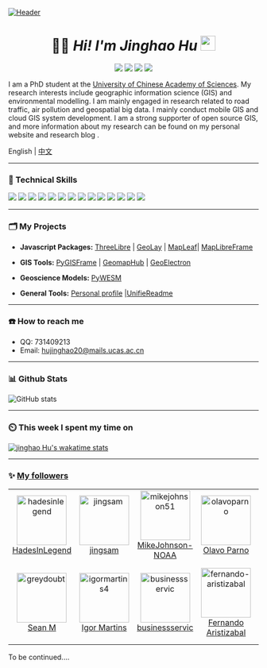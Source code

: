 [![Header](https://sdasddas.oss-cn-hangzhou.aliyuncs.com/keyan/202304080529901.gif "Header")](https://github.com/hujinghaoabcd)

<!-- [![waylon walker header](https://raw.githubusercontent.com/WaylonWalker/WaylonWalker/main/icon/gh-bannner-light.png)](https://waylonwalker.com) -->
<!-- ![](https://sdasddas.oss-cn-hangzhou.aliyuncs.com/keyan/202304080231585.png) -->

<!-- <a href="https://calendly.com/anmol098/30min" target="_blank"><img width="498" alt="meet_link" src="https://user-images.githubusercontent.com/15426564/144297439-f530f383-e73e-41e0-9914-a9b7d3f432e5.png"></a> -->


<!-- 
![Lines of code](https://img.shields.io/badge/From%20Hello%20World%20I%27ve%20Written-4.7%20million%20lines%20of%20code-blue)

[![Twitter Follow](https://img.shields.io/twitter/follow/misteranmol?label=Follow)](https://twitter.com/intent/follow?screen_name=misteranmol)
[![Linkedin: anmol](https://img.shields.io/badge/-anmol-blue?style=flat-square&logo=Linkedin&logoColor=white&link=https://www.linkedin.com/in/anmol-p-singh/)](https://www.linkedin.com/in/anmol098/)
![GitHub followers](https://img.shields.io/github/followers/anmol098?label=Follow&style=social)
[![website](https://img.shields.io/badge/Website-46a2f1.svg?&style=flat-square&logo=Google-Chrome&logoColor=white&link=https://anmolsingh.me/)](https://anmolsingh.me/)
![](https://visitor-badge.glitch.me/badge?page_id=anmol098.anmol098)
![Waka Readme](https://github.com/anmol098/anmol098/workflows/Waka%20Readme/badge.svg) -->

<!-- 
<pre><i><a href="https://rednafi.github.io/reflections" target="_blank">⚙ reflections ⚙</a></i></pre> -->

<!-- ![](https://img.shields.io/badge/OS-Linux-informational?style=flat&logo=linux&logoColor=white&color=6aa6f8)
![](https://img.shields.io/badge/Editor-VS_Code-informational?style=flat&logo=visual-studio-code&logoColor=white&color=6aa6f8)
![](https://img.shields.io/badge/Code-Python-informational?style=flat&logo=python&logoColor=white&color=6aa6f8)
![](https://img.shields.io/badge/Code-JavaScript-informational?style=flat&logo=javascript&logoColor=white&color=6aa6f8)
![](https://img.shields.io/badge/Code-Golang-informational?style=flat&logo=go&logoColor=white&color=6aa6f8)
![](https://img.shields.io/badge/Code-React-informational?style=flat&logo=react&logoColor=white&color=6aa6f8)
![](https://img.shields.io/badge/Shell-Bash-informational?style=flat&logo=gnu-bash&logoColor=white&color=6aa6f8)
![](https://img.shields.io/badge/Tools-PostgreSQL-informational?style=flat&logo=postgresql&logoColor=white&color=6aa6f8)
![](https://img.shields.io/badge/Tools-Docker-informational?style=flat&logo=docker&logoColor=white&color=6aa6f8)
![](https://img.shields.io/badge/Tools-Kubernetes-informational?style=flat&logo=kubernetes&logoColor=white&color=6aa6f8) -->

<!-- | <a href="https://github.com/anuraghazra/github-readme-stats"><img align="center" src="https://github-readme-stats.vercel.app/api?username=anuraghazra&show_icons=true&include_all_commits=true&theme=buefy&hide_border=true" alt="Anurag's github stats" /></a> | <a href="https://github.com/anuraghazra/github-readme-stats"><img align="center" src="https://github-readme-stats.vercel.app/api/top-langs/?username=anuraghazra&layout=compact&theme=buefy&hide_border=true" /></a> |
| ------------- | ------------- | -->


<!-- <a href="https://github.com/Zhenye-Na/DA-RNN">
  <img align="center" src="https://github-readme-stats.vercel.app/api/pin/?username=zhenye-na&repo=DA-RNN&show_icons=true&line_height=27&title_color=6aa6f8&text_color=8a919a&icon_color=6aa6f8&bg_color=22272e" alt="DA-RNN" />
</a> -->

<!-- <a href="https://github.com/Zhenye-Na/crnn-pytorch">
  <img align="center" src="https://github-readme-stats.vercel.app/api/pin/?username=zhenye-na&repo=crnn-pytorch&show_icons=true&line_height=27&title_color=6aa6f8&text_color=8a919a&icon_color=6aa6f8&bg_color=22272e" alt="crnn-pytorch" />
</a>
 -->



<!-- 

<p align="center">
<img alt="loficity" width="600px" src="https://github.com/HyunCafe/HyunCafe/raw/main/assests/loficity.gif"</img>
</p> -->


<!-- <p align="center">
  <img alig src="https://github-profile-trophy.vercel.app/?username=guilyx&column=6&rank=SSS,SS,S,AAA,AA,A,B,C" />
</p>


<p align="center">
  <img alig src="https://github-profile-trophy.vercel.app/?username=hujinghaoabcd&column=6&rank=SSS,SS,S,AAA,AA,A,B,C" />
</p>

<img src="https://bad-apple-github-readme.vercel.app/api?show_bg=1&username=moepoi">
<img src="https://github-profile-trophy.vercel.app/?username=moepoi"> -->



<!-- 
 <img src="https://skillicons.dev/icons?i=bash,git,linux,nim,html,css,js" alt="skills actively learning logos"> <br> 

<img src="https://skillicons.dev/icons?i=py,react,bootstrap,sass,ts,netlify" alt="skills planning to learn logos">

<img src="https://github-profile-trophy.vercel.app/?username=HyunCafe&theme=algolia&no-frame=true&no-bg=true&row=1&column=7" width="100%" alt="Trophy" align="middle"  /> <br>
<img src="https://github-profile-trophy.vercel.app/?username=hujinghaoabcd&theme=algolia&no-frame=true&no-bg=true&row=1&column=7" width="100%" alt="Trophy" align="middle"  /> <br> -->

<h1 align='center'> 👨‍🎓 <i>Hi! I'm Jinghao Hu</i> <img src="https://sdasddas.oss-cn-hangzhou.aliyuncs.com/keyan/202304091427639.gif" width="30px"></h1>
<p align="center">
<a href=""><img src="https://img.shields.io/badge/My-Blog-yellow.svg" /></a>
<a href=""><img src="https://img.shields.io/badge/My-Linkedin-green.svg" /></a>
<a href=""><img src="https://img.shields.io/badge/Donate-Buy me a coffee-red.svg" /></a>
<a href="http://opensource.org/licenses/MIT"><img src="https://visitor-badge.laobi.icu/badge?page_id=hujinghaoabcd.hujinghaoabcd" /></a>
</p>

<!-- 

<table border="0">
<tr>
<td width="80%">

I am a PhD student at the [University of Chinese Academy of Sciences](https://www.ucas.ac.cn/). My research interests include geographic information science (GIS) and environmental modelling. I am mainly engaged in research related to road traffic, air pollution and geospatial big data. I mainly conduct mobile GIS and cloud GIS system development. I am a strong supporter of open source GIS, and more information about my research can be found on my personal website and research blog .
</td>
<td width="30%">
<img align='right' src='https://sdasddas.oss-cn-hangzhou.aliyuncs.com/keyan/202304091542717.gif' width='150'>
</td>
</tr>
</table> -->


<!-- 
<img align='right' src='https://sdasddas.oss-cn-hangzhou.aliyuncs.com/keyan/202304091542717.gif' width='200'>

I am a PhD student at the [University of Chinese Academy of Sciences](https://www.ucas.ac.cn/). My research interests include geographic information science (GIS) and environmental modelling. I am mainly engaged in research related to road traffic, air pollution and geospatial big data. I mainly conduct mobile GIS and cloud GIS system development. I am a strong supporter of open source GIS, and more information about my research can be found on my personal website and research blog .

<div align='left'>

English | [中文](https://github.com/hujinghaoabcd/hujinghaoabcd/blob/main/README_CN.md)
</div> -->

I am a PhD student at the [University of Chinese Academy of Sciences](https://www.ucas.ac.cn/). My research interests include geographic information science (GIS) and environmental modelling. I am mainly engaged in research related to road traffic, air pollution and geospatial big data. I mainly conduct mobile GIS and cloud GIS system development. I am a strong supporter of open source GIS, and more information about my research can be found on my personal website and research blog .

English | [中文](https://github.com/hujinghaoabcd/hujinghaoabcd/blob/main/README_CN.md)



---

### **🥇** Technical Skills
<!-- 
![](https://sdasddas.oss-cn-hangzhou.aliyuncs.com/keyan/202304091822081.gif) -->

<!-- 
  <img alt="React" src="https://img.shields.io/badge/-React-45b8d8?style=flat-square&logo=react&logoColor=white" /> -->


<!-- [![Linkedin Badge](https://img.shields.io/badge/-jlim-blue?style=flat&logo=Linkedin&logoColor=white&link=https://www.linkedin.com/in/jlim/)](https://www.linkedin.com/in/jlim/)
[![Medium Badge](https://img.shields.io/badge/-@jessicalim-000000?style=flat&labelColor=000000&logo=Medium&link=https://medium.com/@jessicalim)](https://medium.com/@jessicalim)
[![Website Badge](https://img.shields.io/badge/-jessicalim.me-47CCCC?style=flat&logo=Google-Chrome&logoColor=white&link=https://jessicalim.me)](https://jessicalim.me)
[![Twitter Badge](https://img.shields.io/badge/-@__jesslim-1ca0f1?style=flat&labelColor=1ca0f1&logo=twitter&logoColor=white&link=https://twitter.com/_jesslim)](https://twitter.com/_jesslim)
[![Instagram Badge](https://img.shields.io/badge/-@__jessicaalim-purple?style=flat&logo=instagram&logoColor=white&link=https://instagram.com/_jessicaalim/)](https://instagram.com/_jessicaalim) -->

<!-- 
![](https://img.shields.io/badge/Words%20Added-462-brightgreen?labelColor=7D898B)
![](https://img.shields.io/badge/Word%20Clouds%20Created-6-48D6FF?labelColor=7D898B)
![](https://img.shields.io/badge/Total%20Participants-361-AC6EFF?labelColor=7D898B) -->

<!-- [![YouTube Badge](https://img.shields.io/badge/-@Dhruv%20Jain-c4302b?style=flat-square&labelColor=c4302b&logo=youtube&logoColor=white&link=https://www.youtube.com/channel/UCQXt2DMbgcjO5xpAd0cFS8A)](https://www.youtube.com/channel/UCQXt2DMbgcjO5xpAd0cFS8A)  -->

![](https://img.shields.io/badge/OS-Linux-informational?style=flat&logo=linux&logoColor=white&color=2bbc8a)
![](https://img.shields.io/badge/Editor-vscode-informational?style=flat&logo=Visual-Studio-Code&logoColor=white&color=2bbc8a)
![](https://img.shields.io/badge/Code-Python-informational?style=flat&logo=python&logoColor=white&color=2bbc8a)
![](https://img.shields.io/badge/Code-JavaScript-informational?style=flat&logo=javascript&logoColor=white&color=2bbc8a)
![](https://img.shields.io/badge/Code-html-informational?style=flat&logo=html5&logoColor=white&color=2bbc8a)
![](https://img.shields.io/badge/Code-C++-informational?style=flat&logo=c&logoColor=white&color=2bbc8a)
![](https://img.shields.io/badge/Code-Make-informational?style=flat&logo=cmake&logoColor=white&color=2bbc8a)
![](https://img.shields.io/badge/Code-Vue-informational?style=flat&logo=vue.js&logoColor=white&color=2bbc8a)
![](https://img.shields.io/badge/Shell-Bash-informational?style=flat&logo=gnu-bash&logoColor=white&color=2bbc8a)
![](https://img.shields.io/badge/Tools-PostgreSQL-informational?style=flat&logo=postgresql&logoColor=white&color=2bbc8a)
![](https://img.shields.io/badge/Tools-Docker-informational?style=flat&logo=docker&logoColor=white&color=2bbc8a)
![](https://img.shields.io/badge/Tools-Kubernetes-informational?style=flat&logo=kubernetes&logoColor=white&color=2bbc8a)
![](https://img.shields.io/badge/Tools-Django-informational?style=flat&logo=Django&logoColor=white&color=2bbc8a)
![](https://img.shields.io/badge/Tools-qgis-informational?style=flat&logo=qgis&logoColor=white&color=2bbc8a)
<!-- ![](https://img.shields.io/badge/Tools-Red_Hat_OpenShift-informational?style=flat&logo=red-hat-open-shift&logoColor=white&color=2bbc8a)
![](https://img.shields.io/badge/Cloud-Digital_Ocean-informational?style=flat&logo=leaflet&logoColor=white&color=2bbc8a) -->
<!-- ![](https://img.shields.io/badge/<WORD_ON_LEFT>-<WORD_ON_RIGHT>-informational?style=flat&logo=data:image/svg%2bxml;base64,<BASE64_DATA>) -->
<!-- ![Github Badge](https://img.shields.io/badge/-@Satyajit--Chaudhuri-24292e?style=flat&logo=Github&logoColor=white&link=https://github.com/Satyajit-Chaudhuri) -->


---


### **🗂** My Projects


<!-- <table>
  <thead align="center">
    <tr border: none;>
      <td><b>🎁 Projects</b></td>
      <td><b>⭐ Stars</b></td>
      <td><b>📚 Forks</b></td>
      <td><b>🛎 Issues</b></td>
      <td><b>📬 Pull requests</b></td>
    </tr>
  </thead>
  <tbody>
    <tr>
      <td><a href="https://github.com/thmsgbrt/react-simple-pull-to-refresh"><b>React PullToRefresh component</b></a></td>
      <td><img alt="Stars" src="https://img.shields.io/github/stars/thmsgbrt/react-simple-pull-to-refresh?style=flat-square&labelColor=343b41"/></td>
      <td><img alt="Forks" src="https://img.shields.io/github/forks/thmsgbrt/react-simple-pull-to-refresh?style=flat-square&labelColor=343b41"/></td>
      <td><img alt="Issues" src="https://img.shields.io/github/issues/thmsgbrt/react-simple-pull-to-refresh?style=flat-square&labelColor=343b41"/></td>
      <td><img alt="Pull Requests" src="https://img.shields.io/github/issues-pr/thmsgbrt/react-simple-pull-to-refresh?style=flat-square&labelColor=343b41"/></td>
    </tr>
	  <tr>
      <td><a href="https://github.com/thmsgbrt/Chrome-Extension-with-React-and-Typescript-Starter-Pack"><b>Typescript & React Chrome Extension Starter</b></a></td>
      <td><img alt="Stars" src="https://img.shields.io/github/stars/thmsgbrt/Chrome-Extension-with-React-and-Typescript-Starter-Pack?style=flat-square&labelColor=343b41"/></td>
      <td><img alt="Forks" src="https://img.shields.io/github/forks/thmsgbrt/Chrome-Extension-with-React-and-Typescript-Starter-Pack?style=flat-square&labelColor=343b41"/></td>
      <td><img alt="Issues" src="https://img.shields.io/github/issues/thmsgbrt/Chrome-Extension-with-React-and-Typescript-Starter-Pack?style=flat-square&labelColor=343b41"/></td>
      <td><img alt="Pull Requests" src="https://img.shields.io/github/issues-pr/thmsgbrt/Chrome-Extension-with-React-and-Typescript-Starter-Pack?style=flat-square&labelColor=343b41"/></td>
    </tr>
    <tr>
      <td><a href="https://github.com/thmsgbrt/nodejs-typescript-express-apollo-graphql-starter"><b>NodeJs Express TypeScript GraphQL Starter</b></a></td>
      <td><img alt="Stars" src="https://img.shields.io/github/stars/thmsgbrt/nodejs-typescript-express-apollo-graphql-starter?style=flat-square&labelColor=343b41"/></td>
      <td><img alt="Forks" src="https://img.shields.io/github/forks/thmsgbrt/nodejs-typescript-express-apollo-graphql-starter?style=flat-square&labelColor=343b41"/></td>
      <td><img alt="Issues" src="https://img.shields.io/github/issues/thmsgbrt/nodejs-typescript-express-apollo-graphql-starter?style=flat-square&labelColor=343b41"/></td>
      <td><img alt="Pull Requests" src="https://img.shields.io/github/issues-pr/thmsgbrt/nodejs-typescript-express-apollo-graphql-starter?style=flat-square&labelColor=343b41"/></td>
    </tr>
  </tbody>
</table> -->



- **Javascript Packages:**  [ThreeLibre](https://github.com/hujinghaoabcd/ThreeLibre) | [GeoLay](https://github.com/hujinghaoabcd/GeoLay) | [MapLeaf](https://github.com/hujinghaoabcd/MapLeaf)| [MapLibreFrame](https://github.com/hujinghaoabcd/MapLibreFrame)



- **GIS Tools:**  [PyGISFrame](https://github.com/hujinghaoabcd/PyGISFrame) | [GeomapHub](https://github.com/hujinghaoabcd/GeomapHub) | [GeoElectron](https://github.com/hujinghaoabcd/GeoElectron)

- **Geoscience Models:**  [PyWESM](https://github.com/hujinghaoabcd/PyWESM) 


- **General Tools:**  [Personal profile](https://github.com/hujinghaoabcd/hujinghaoabcd) |[UnifieReadme](https://github.com/hujinghaoabcd/UnifieReadme) 


---

### **☎️** How to reach me

<!-- [![Twitter][1.2]][1] -->

- QQ: 731409213
- Email: hujinghao20@mails.ucas.ac.cn

<!-- [1.2]: https://raw.githubusercontent.com/MartinHeinz/MartinHeinz/master/linkedin-3-16.png (LinkedIn icon without padding)

[1]: https://twitter.com/Martin_Heinz_ -->

<!-- <p>
<a href="https://github.com/thmsgbrt" target="_blank"><img alt="Github" src="https://img.shields.io/badge/GitHub-%2312100E.svg?&style=for-the-badge&logo=Github&logoColor=white" /></a> 

<a href="https://twitter.com/Guibz16" target="_blank"><img alt="Twitter" src="https://img.shields.io/badge/twitter-%231DA1F2.svg?&style=for-the-badge&logo=twitter&logoColor=white" /></a>

<a href="https://www.linkedin.com/in/thomas-guibert" target="_blank"><img alt="LinkedIn" src="https://img.shields.io/badge/linkedin-%230077B5.svg?&style=for-the-badge&logo=linkedin&logoColor=white" /></a>

<a href="https://medium.com/@th.guibert" target="_blank"><img alt="Medium" src="https://img.shields.io/badge/medium-%2312100E.svg?&style=for-the-badge&logo=medium&logoColor=white" /></a>
</p> -->


<!-- 
<!-- ### **📝** Latest Blog Posts -->
<!-- BLOG-POST-LIST:START -->
<!-- BLOG-POST-LIST:END -->



<!-- ### **📚** Latest Publications -->
<!-- BLOG-POST-LIST:START -->
<!-- BLOG-POST-LIST:END -->


---

### **📊** Github Stats

![GitHub stats](https://github-readme-stats.vercel.app/api?username=hujinghaoabcd&show_icons=true)

  <!-- <img src="https://github-readme-stats-i66v.vercel.app/api/top-langs/?username=HyunCafe&langs_count=6&card_width=500&bg_color=000000&text_color=0079fa&hide_border=true&layout=compact" alt="Most used languages" /> <br> -->

  <!-- <img src="https://streak-stats.demolab.com?    user=HyunCafe&theme=highcontrast&hide_border=true&border_radius=0&ring=2100FA&background=000000&fire=0079FA&currStreakNum=0079FA&dates=0079FA&sideNums=0079FA&currStreakLabel=0079FA&stroke=0079FA&sideLabels=0079FA" height="150" alt="streaks graph"  /> -->

  <!-- <img src="https://github-readme-stats-i66v.vercel.app/api?username=HyunCafe&show_icons=true&title_color=0079fa&text_color=0079fa&iconcolor=0079fa&hide_border=true&bg_color=000000&border_radius=0&count_private=true&include_all_commits=true" height="150" alt="stats graph"  />
 -->

<!-- [![HyunCafe's Github Activity Graph](https://github-readme-activity-graph.cyclic.app/graph?username=HyunCafe&custom_title=HyunCafe's%20GitHub%20Activity%20Graph&bg_color=000000&color=0079fa&line=2100fa&point=0079fa&area=true&hide_border=true)](https://github.com/ashutosh00710/github-readme-activity-graph) -->




---

### **⏲️** This week I spent my time on

<!-- ![Wwakatime stats](https://github-readme-stats-taupe-two.vercel.app/api/wakatime?username=d3b7b6fc-b045-420b-af3e-7d77a37bedb3&hide_title=true&hide_border=true&langs_count=3&bg_color=00000000&text_color=777) -->

<!-- [![willianrod's wakatime stats](https://github-readme-stats.vercel.app/api/wakatime?username=gautamkrishnar)](https://github.com/anuraghazra/github-readme-stats) -->

[![jinghao Hu's wakatime stats](https://github-readme-stats.vercel.app/api/wakatime?username=d3b7b6fc-b045-420b-af3e-7d77a37bedb3&langs_count=5)](https://github.com/anuraghazra/github-readme-stats)
<!-- ![Wwakatime stats](https://github-readme-stats-taupe-two.vercel.app/api/wakatime?username=hujinghaoabcd) -->
<!-- 
### **📊** Latest Followers -->

<!-- ![Github Stats](https://github-readme-stats.vercel.app/api?username=hujinghao&bg_color=30,e96443,904e95&title_color=fff&text_color=fff)

![](https://raw.githubusercontent.com/itgoyo/github-stats-transparent/output/generated/overview.svg)
![](https://raw.githubusercontent.com/itgoyo/github-stats-transparent/output/generated/languages.svg) -->


<!-- <details open>
 <summary> 😇 <b>Medium Published articles</b>: </summary>
<br>
    <a target="_blank" href="https://github-readme-medium-recent-article.vercel.app/medium/@itgoyo/0"><img src="https://github-readme-medium-recent-article.vercel.app/medium/@itgoyo/0" alt="Recent Article 0"></a>
  <br>
    <a target="_blank" href="https://github-readme-medium-recent-article.vercel.app/medium/@itgoyo/1"><img src="https://github-readme-medium-recent-article.vercel.app/medium/@itgoyo/1" alt="Recent Article 1"></a>
  <br>
    <a target="_blank" href="https://github-readme-medium-recent-article.vercel.app/medium/@itgoyo/2"><img src="https://github-readme-medium-recent-article.vercel.app/medium/@itgoyo/2" alt="Recent Article 2"></a>
  <br>

</details>
 -->

<!-- 
<img src="https://weather-icon.journeyad.repl.co/@beijing?v=2" align="right">

![:Augenestern-creator](https://count.getloli.com/get/@:hujinghaoabcd)

<a href="https://developer.android.com" target="_blank"> <img src="https://raw.githubusercontent.com/devicons/devicon/master/icons/android/android-original-wordmark.svg" alt="android" width="40" height="40"/> </a>

<a href="https://www.cprogramming.com/" target="_blank"> <img src="https://raw.githubusercontent.com/devicons/devicon/master/icons/c/c-original.svg" alt="c" width="40" height="40"/>

<p align="center">
  <a href="https://space.bilibili.com/12767066">
        <img alt="bilibili"
            src="https://img.shields.io/badge/dynamic/json?url=https%3A%2F%2Fapi.swo.moe%2Fstats%2Fbilibili%2F12767066&query=count&color=282c34&label=%E5%93%94%E5%93%A9%E5%93%94%E5%93%A9&labelColor=FE7398&logo=data%3Aimage%2Fpng%3Bbase64%2CiVBORw0KGgoAAAANSUhEUgAAAGAAAABgCAYAAADimHc4AAAD7ElEQVR4nO2dW9WrMBCFK6ESkFAJSKiESqgEHCABCZWAhEpAAhL2ecik5dDc%2FpXLBDLfWnlqy0xmJ5BMQnq5CIIgCIIgCIIgCIIgCEIBAHQAemYfrgCunD6wAKAHsEKxALgx+bCQD8%2FS9tmgVqeDr1lLigDgZvDhXso+K9TyTBQRwRJ8AHjntl0Flh5QRAQK%2FmKxPeayWx2OXpBNBKiHvi34b7T2MC4pAvW6twR%2FRwkRKPizBN8CgEcuESj4Lwm+BwBjahEk+H8EwJRKhOaCDzW8e1JLfkUUH1NgmR3XmHffHR1l+72BSs8d7w8U+JDAnZERQMcV+CtUi7dNqFqibB4J7vtrq7xKCuAasbTMXCL4T+5aVk6+2xHUrWdhruAR6HIJcOeu2UHI8zyAe2ytWfEdWz9PVvQ8YAmIQ5dDAB9LFsMVAv8oMO2zAGrC5WNIarRiAuKR9jYEd9pY08aa6uUzIHGRdkgKd8pY0yc1WjEBAqypDYoAG0QAZkQAZkQAZkQAZk4vANQenjsSzS3I%2FwcSbXU5jQBUkRtdf4Rar90v8kSv3+I3ffCCSpk8I%2Fw+lgDkdI%2Fv2rEp2CaiWm1AsDQLlDAD+dlFXLMeAaCSeLZdaSFE5VUQNot38cKuEeBgAsSuG0flVZBmEanbXfNQAsS0fgBYIn2fIu3%2FBBMHEyBmDXlFfA8IzeHb+Ems4WAChKykrVA9ZfsQTL57jXzRg4A5wC%2FA8N4ADiZAZwm2XjW75Qh2KOTfA0p4kygPw28OJcCVgn3nDnYo2EwEYRgGH0qAMyICMCMCMCMCMCMCMCMCMCMCfP3qwHDOQ4AAUekTk8FaBRihJnZdYbvtCGC7LvmkM63GjVDINPFrQgCq5ETXfmMzI90FXzPvfqt7x4rEu%2FZaEcCUxFvgz2zO+BUn6UkoaEEAsptiMSX5e8FoRYCN7cVgb4Vq7U%2FH50Pq4JNP7Qiw8UFnJwcK+tXy+Wj6PLEvPgHSHv5UgwA1IQIwwyFAyLJin9RoxYgAzAQIkPwNmf26busC+OIx5TDqo5nDT+F%2FSS%2F9CYzwb+No49zNy2evkYv0LywGGAXUvp6eSneycqOic0w20k7CNgKE7jJunSGLACTCxF27ylmQc98T5MQUH49swd+I0HPXslLKnT0N+wnkrTKi9JZL%2FL9i1SorMmdeQ4TQQ7OFMxIMzGD45w8nUL1im7efENZLJpgPSw0pfz0cdt4U3230Td%2FTvx2R6d2FrHhEWLkq5PELOMsRPHCPnAZGv1xJteL7jbJiaW3sB2nDvPC%2FosSYvjRQz4cJ6n7KO3rYQL7M+L6nVtfDVRAEQRAEQRAEQRAEIZ5%2FSAXmdfXaoQsAAAAASUVORK5CYII%3D&suffix=+%E5%85%B3%E6%B3%A8&cacheSeconds=3600)" />
    </a>
    <a href="https://github.com/itgoyo">
        <img alt="github"
            src="https://img.shields.io/github/stars/itgoyo?affiliations=OWNER&color=%23ffe411&label=github%20stars&logo=github&logoColor=%23fffFF&style=flat" />
    </a>
    <a href="https://www.zhihu.com/people/mkosto">
        <img
            src="https://img.shields.io/badge/dynamic/json?label=%E7%9F%A5%E4%B9%8E%E5%85%B3%E6%B3%A8&labelColor=0084ff&color=282c34&query=%24.data.totalSubs&url=https%3A%2F%2Fapi.spencerwoo.com%2Fsubstats%2F%3Fsource%3Dzhihu%26queryKey%3Dmkosto&longCache=true" />
    </a>
    <a href="https://juejin.cn/user/2348212565837165">
        <img alt="juejin"
            src="https://img.shields.io/badge/%E6%8E%98%E9%87%91-2022%E5%B9%B4%E5%BA%A6%E6%91%B8%E9%B1%BC%E4%BD%9C%E8%80%851%E5%90%8D-%23007fff" />
    </a>
     <a href="https://www.youtube.com/channel/UCpCzS_uKS1zzOAUjuuBNXDQ">
       <img alt="YouTube Channel Views" src="https://img.shields.io/youtube/channel/views/UCpCzS_uKS1zzOAUjuuBNXDQ">
    </a>
</p> -->

<!-- 公众号：v2code -->

<!-- - 📫 How to reach me:
    - :octocat: [Github@itgoyo](https://github.com/itgoyo)
    - :email: [itgoyo@gmail.com](mailto:itgoyo@gmail.com)
    - :tv: [Bilibili@itgoyo](https://space.bilibili.com/12767066)
    - :tv: [Youtube@itgoyo](https://www.youtube.com/channel/UCpCzS_uKS1zzOAUjuuBNXDQ?view_as=subscriber)
    - :camera:[Instagram@itgoyo](https://www.instagram.com/itgoyo1991/)
    - :bird:[twitter@itgoyo](https://twitter.com/itgoyo/)

 -->


<!-- ![spotify-github-profile](/img/default.svg) -->

<!-- ![Metrics](https://metrics.lecoq.io/hujinghaoabcd?template=classic&base.header=0&base.activity=0&base.community=0&base.repositories=0&base.metadata=0&people=1&people.limit=24&people.identicons=false&people.identicons.hide=false&people.size=28&people.types=followers%2C%20following&people.shuffle=false&config.timezone=Asia%2FShanghai) -->

<!-- <div align="center">
<a href="https://github.com/hujinghaoabcd?tab=following">
    <img src="https://sdasddas.oss-cn-hangzhou.aliyuncs.com/keyan/202304091500693.svg" width="800" height="140">
</a>
</div> -->

<!-- <a href="https://www.buymeacoffee.com/abhisheknaiidu" target="_blank"><img src="https://cdn.buymeacoffee.com/buttons/v2/default-red.png" alt="Buy Me A Coffee" width="150" ></a> -->
---

### :sparkles: [My followers](src/getTopFollowers.py)

<!--START_SECTION:top-followers-->
<table>
  <tr>
    <td align="center">
      <a href="https://github.com/hadesinlegend">
        <img src="https://avatars2.githubusercontent.com/u/132431504" width="100px;" alt="hadesinlegend"/>
      </a>
      <br />
      <a href="https://github.com/hadesinlegend">HadesInLegend</a>
    </td>
    <td align="center">
      <a href="https://github.com/jingsam">
        <img src="https://avatars2.githubusercontent.com/u/1522494" width="100px;" alt="jingsam"/>
      </a>
      <br />
      <a href="https://github.com/jingsam">jingsam</a>
    </td>
    <td align="center">
      <a href="https://github.com/mikejohnson51">
        <img src="https://avatars2.githubusercontent.com/u/30052272" width="100px;" alt="mikejohnson51"/>
      </a>
      <br />
      <a href="https://github.com/mikejohnson51">MikeJohnson-NOAA</a>
    </td>
    <td align="center">
      <a href="https://github.com/olavoparno">
        <img src="https://avatars2.githubusercontent.com/u/7513162" width="100px;" alt="olavoparno"/>
      </a>
      <br />
      <a href="https://github.com/olavoparno">Olavo Parno</a>
    </td>
    <td align="center">
      <a href="https://github.com/GISerDaiShaoqing">
        <img src="https://avatars2.githubusercontent.com/u/26642320" width="100px;" alt="GISerDaiShaoqing"/>
      </a>
      <br />
      <a href="https://github.com/GISerDaiShaoqing">DaiShaoqing</a>
    </td>
    <td align="center">
      <a href="https://github.com/aregtech">
        <img src="https://avatars2.githubusercontent.com/u/49253642" width="100px;" alt="aregtech"/>
      </a>
      <br />
      <a href="https://github.com/aregtech">Aregtech</a>
    </td>
    <td align="center">
      <a href="https://github.com/Murplugg">
        <img src="https://avatars2.githubusercontent.com/u/17575688" width="100px;" alt="Murplugg"/>
      </a>
      <br />
      <a href="https://github.com/Murplugg">Murplugg</a>
    </td>
  </tr>
  <tr>
    <td align="center">
      <a href="https://github.com/greydoubt">
        <img src="https://avatars2.githubusercontent.com/u/43443470" width="100px;" alt="greydoubt"/>
      </a>
      <br />
      <a href="https://github.com/greydoubt">Sean M</a>
    </td>
    <td align="center">
      <a href="https://github.com/igormartins4">
        <img src="https://avatars2.githubusercontent.com/u/23300792" width="100px;" alt="igormartins4"/>
      </a>
      <br />
      <a href="https://github.com/igormartins4">Igor Martins</a>
    </td>
    <td align="center">
      <a href="https://github.com/businessservic">
        <img src="https://avatars2.githubusercontent.com/u/133143298" width="100px;" alt="businessservic"/>
      </a>
      <br />
      <a href="https://github.com/businessservic">businessservic</a>
    </td>
    <td align="center">
      <a href="https://github.com/fernando-aristizabal">
        <img src="https://avatars2.githubusercontent.com/u/16439785" width="100px;" alt="fernando-aristizabal"/>
      </a>
      <br />
      <a href="https://github.com/fernando-aristizabal">Fernando Aristizabal</a>
    </td>
    <td align="center">
      <a href="https://github.com/amiria703">
        <img src="https://avatars2.githubusercontent.com/u/54179379" width="100px;" alt="amiria703"/>
      </a>
      <br />
      <a href="https://github.com/amiria703">Amir Hossein Maher</a>
    </td>
    <td align="center">
      <a href="https://github.com/HeZhang1994">
        <img src="https://avatars2.githubusercontent.com/u/23662544" width="100px;" alt="HeZhang1994"/>
      </a>
      <br />
      <a href="https://github.com/HeZhang1994">He Zhang</a>
    </td>
    <td align="center">
      <a href="https://github.com/ChanJeunlam">
        <img src="https://avatars2.githubusercontent.com/u/82876040" width="100px;" alt="ChanJeunlam"/>
      </a>
      <br />
      <a href="https://github.com/ChanJeunlam">2907</a>
    </td>
  </tr>
</table>
<!--END_SECTION:top-followers-->

 To be continued....